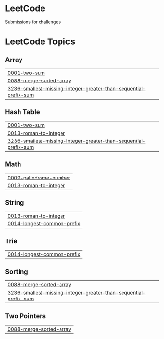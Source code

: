 # LeetCode
Submissions for challenges.

<!---LeetCode Topics Start-->
# LeetCode Topics
## Array
|  |
| ------- |
| [0001-two-sum](https://github.com/onebrownguy/LeetCode/tree/master/0001-two-sum) |
| [0088-merge-sorted-array](https://github.com/onebrownguy/LeetCode/tree/master/0088-merge-sorted-array) |
| [3236-smallest-missing-integer-greater-than-sequential-prefix-sum](https://github.com/onebrownguy/LeetCode/tree/master/3236-smallest-missing-integer-greater-than-sequential-prefix-sum) |
## Hash Table
|  |
| ------- |
| [0001-two-sum](https://github.com/onebrownguy/LeetCode/tree/master/0001-two-sum) |
| [0013-roman-to-integer](https://github.com/onebrownguy/LeetCode/tree/master/0013-roman-to-integer) |
| [3236-smallest-missing-integer-greater-than-sequential-prefix-sum](https://github.com/onebrownguy/LeetCode/tree/master/3236-smallest-missing-integer-greater-than-sequential-prefix-sum) |
## Math
|  |
| ------- |
| [0009-palindrome-number](https://github.com/onebrownguy/LeetCode/tree/master/0009-palindrome-number) |
| [0013-roman-to-integer](https://github.com/onebrownguy/LeetCode/tree/master/0013-roman-to-integer) |
## String
|  |
| ------- |
| [0013-roman-to-integer](https://github.com/onebrownguy/LeetCode/tree/master/0013-roman-to-integer) |
| [0014-longest-common-prefix](https://github.com/onebrownguy/LeetCode/tree/master/0014-longest-common-prefix) |
## Trie
|  |
| ------- |
| [0014-longest-common-prefix](https://github.com/onebrownguy/LeetCode/tree/master/0014-longest-common-prefix) |
## Sorting
|  |
| ------- |
| [0088-merge-sorted-array](https://github.com/onebrownguy/LeetCode/tree/master/0088-merge-sorted-array) |
| [3236-smallest-missing-integer-greater-than-sequential-prefix-sum](https://github.com/onebrownguy/LeetCode/tree/master/3236-smallest-missing-integer-greater-than-sequential-prefix-sum) |
## Two Pointers
|  |
| ------- |
| [0088-merge-sorted-array](https://github.com/onebrownguy/LeetCode/tree/master/0088-merge-sorted-array) |
<!---LeetCode Topics End-->